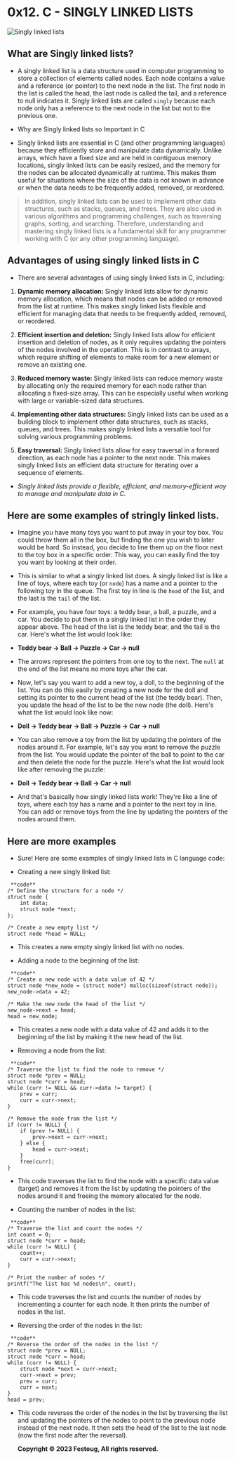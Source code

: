  0x12. C - SINGLY LINKED LISTS
==============================

![Singly linked lists](https://www.codesdope.com/staticroot/images/ds/link14.gif)

 What are Singly linked lists?
------------------------------ 

* A singly linked list is a data structure used in computer programming to store a collection of elements called nodes. Each node contains a value and a reference (or pointer) to the next node in the list. The first node in the list is called the head, the last node is called the tail, and a reference to null indicates it. Singly linked lists are called `singly` because each node only has a reference to the next node in the list but not to the previous one.

* Why are Singly linked lists so Important in C

* Singly linked lists are essential in C (and other programming languages) because they efficiently store and manipulate data dynamically. Unlike arrays, which have a fixed size and are held in contiguous memory locations, singly linked lists can be easily resized, and the memory for the nodes can be allocated dynamically at runtime. This makes them useful for situations where the size of the data is not known in advance or when the data needs to be frequently added, removed, or reordered.

> In addition, singly linked lists can be used to implement other data structures, such as stacks, queues, and trees. They are also used in various algorithms and programming challenges, such as traversing graphs, sorting, and searching. Therefore, understanding and mastering singly linked lists is a fundamental skill for any programmer working with C (or any other programming language).

## Advantages of using singly linked lists in C

* There are several advantages of using singly linked lists in C, including:

1. **Dynamic memory allocation:** Singly linked lists allow for dynamic memory allocation, which means that nodes can be added or removed from the list at runtime. This makes singly linked lists flexible and efficient for managing data that needs to be frequently added, removed, or reordered.

2. **Efficient insertion and deletion:** Singly linked lists allow for efficient insertion and deletion of nodes, as it only requires updating the pointers of the nodes involved in the operation. This is in contrast to arrays, which require shifting of elements to make room for a new element or remove an existing one.

3. **Reduced memory waste:** Singly linked lists can reduce memory waste by allocating only the required memory for each node rather than allocating a fixed-size array. This can be especially useful when working with large or variable-sized data structures.

4. **Implementing other data structures:** Singly linked lists can be used as a building block to implement other data structures, such as stacks, queues, and trees. This makes singly linked lists a versatile tool for solving various programming problems.

5. **Easy traversal:** Singly linked lists allow for easy traversal in a forward direction, as each node has a pointer to the next node. This makes singly linked lists an efficient data structure for iterating over a sequence of elements.

* *Singly linked lists provide a flexible, efficient, and memory-efficient way to manage and manipulate data in C.*

## Here are some examples of stringly linked lists.

* Imagine you have many toys you want to put away in your toy box. You could throw them all in the box, but finding the one you wish to later would be hard. So instead, you decide to line them up on the floor next to the toy box in a specific order. This way, you can easily find the toy you want by looking at their order.

* This is similar to what a singly linked list does. A singly linked list is like a line of toys, where each toy (or `node`) has a name and a pointer to the following toy in the queue. The first toy in line is the `head` of the list, and the last is the `tail` of the list.

* For example, you have four toys: a teddy bear, a ball, a puzzle, and a car. You decide to put them in a singly linked list in the order they appear above. The head of the list is the teddy bear, and the tail is the car. Here's what the list would look like:

* **Teddy bear -> Ball -> Puzzle -> Car -> null**

* The arrows represent the pointers from one toy to the next. The `null` at the end of the list means no more toys after the car.

* Now, let's say you want to add a new toy, a doll, to the beginning of the list. You can do this easily by creating a new node for the doll and setting its pointer to the current head of the list (the teddy bear). Then, you update the head of the list to be the new node (the doll). Here's what the list would look like now:

* **Doll -> Teddy bear -> Ball -> Puzzle -> Car -> null**

* You can also remove a toy from the list by updating the pointers of the nodes around it. For example, let's say you want to remove the puzzle from the list. You would update the pointer of the ball to point to the car and then delete the node for the puzzle. Here's what the list would look like after removing the puzzle:

* **Doll -> Teddy bear -> Ball -> Car -> null**

* And that's basically how singly linked lists work! They're like a line of toys, where each toy has a name and a pointer to the next toy in line. You can add or remove toys from the line by updating the pointers of the nodes around them.

## Here are more examples

* Sure! Here are some examples of singly linked lists in C language code:

* Creating a new singly linked list:

```
 **code**
/* Define the structure for a node */
struct node {
    int data;
    struct node *next;
};

/* Create a new empty list */
struct node *head = NULL;
```
* This creates a new empty singly linked list with no nodes.

* Adding a node to the beginning of the list:

```
 **code**
/* Create a new node with a data value of 42 */
struct node *new_node = (struct node*) malloc(sizeof(struct node));
new_node->data = 42;

/* Make the new node the head of the list */
new_node->next = head;
head = new_node;
```
* This creates a new node with a data value of 42 and adds it to the beginning of the list by making it the new head of the list.

* Removing a node from the list:

```
 **code**
/* Traverse the list to find the node to remove */
struct node *prev = NULL;
struct node *curr = head;
while (curr != NULL && curr->data != target) {
    prev = curr;
    curr = curr->next;
}

/* Remove the node from the list */
if (curr != NULL) {
    if (prev != NULL) {
        prev->next = curr->next;
    } else {
        head = curr->next;
    }
    free(curr);
}
```
* This code traverses the list to find the node with a specific data value (target) and removes it from the list by updating the pointers of the nodes around it and freeing the memory allocated for the node.

* Counting the number of nodes in the list:

```
 **code**
/* Traverse the list and count the nodes */
int count = 0;
struct node *curr = head;
while (curr != NULL) {
    count++;
    curr = curr->next;
}

/* Print the number of nodes */
printf("The list has %d nodes\n", count);
```
* This code traverses the list and counts the number of nodes by incrementing a counter for each node. It then prints the number of nodes in the list.

* Reversing the order of the nodes in the list:

```
 **code**
/* Reverse the order of the nodes in the list */
struct node *prev = NULL;
struct node *curr = head;
while (curr != NULL) {
    struct node *next = curr->next;
    curr->next = prev;
    prev = curr;
    curr = next;
}
head = prev;
```
* This code reverses the order of the nodes in the list by traversing the list and updating the pointers of the nodes to point to the previous node instead of the next node. It then sets the head of the list to the last node (now the first node after the reversal).

    **Copyright &copy; 2023 Festoug, All rights reserved.**
